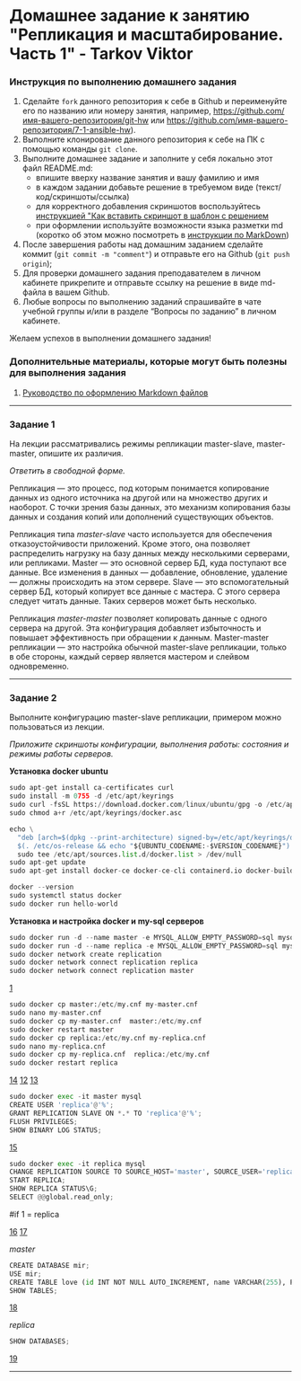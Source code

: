 # Домашнее задание к занятию "Репликация и масштабирование. Часть 1" - Tarkov Viktor


### Инструкция по выполнению домашнего задания

   1. Сделайте `fork` данного репозитория к себе в Github и переименуйте его по названию или номеру занятия, например, https://github.com/имя-вашего-репозитория/git-hw или  https://github.com/имя-вашего-репозитория/7-1-ansible-hw).
   2. Выполните клонирование данного репозитория к себе на ПК с помощью команды `git clone`.
   3. Выполните домашнее задание и заполните у себя локально этот файл README.md:
      - впишите вверху название занятия и вашу фамилию и имя
      - в каждом задании добавьте решение в требуемом виде (текст/код/скриншоты/ссылка)
      - для корректного добавления скриншотов воспользуйтесь [инструкцией "Как вставить скриншот в шаблон с решением](https://github.com/netology-code/sys-pattern-homework/blob/main/screen-instruction.md)
      - при оформлении используйте возможности языка разметки md (коротко об этом можно посмотреть в [инструкции  по MarkDown](https://github.com/netology-code/sys-pattern-homework/blob/main/md-instruction.md))
   4. После завершения работы над домашним заданием сделайте коммит (`git commit -m "comment"`) и отправьте его на Github (`git push origin`);
   5. Для проверки домашнего задания преподавателем в личном кабинете прикрепите и отправьте ссылку на решение в виде md-файла в вашем Github.
   6. Любые вопросы по выполнению заданий спрашивайте в чате учебной группы и/или в разделе “Вопросы по заданию” в личном кабинете.
   
Желаем успехов в выполнении домашнего задания!
   
### Дополнительные материалы, которые могут быть полезны для выполнения задания

1. [Руководство по оформлению Markdown файлов](https://gist.github.com/Jekins/2bf2d0638163f1294637#Code)

---

### Задание 1

На лекции рассматривались режимы репликации master-slave, master-master, опишите их различия.

*Ответить в свободной форме.*

Репликация — это процесс, под которым понимается копирование данных из одного источника на другой или на множество других и наоборот.
С точки зрения базы данных, это механизм копирования базы данных и создания копий или дополнений существующих объектов.

Репликация типа *master-slave* часто используется для обеспечения отказоустойчивости приложений. Кроме этого, она позволяет распределить нагрузку на базу данных между несколькими серверами, или репликами.
Master — это основной сервер БД, куда поступают все данные. Все изменения в данных — добавление, обновление, удаление — должны происходить на этом сервере.
Slave — это вспомогательный сервер БД, который копирует все данные с мастера. С этого сервера следует читать данные. Таких серверов может быть несколько.

Репликация *master-master* позволяет копировать данные с одного сервера на другой. Эта конфигурация добавляет избыточность и повышает эффективность при обращении к данным.
Master-master репликации — это настройка обычной master-slave репликации, только в обе стороны, каждый сервер является мастером и слейвом одновременно.

---

### Задание 2

Выполните конфигурацию master-slave репликации, примером можно пользоваться из лекции.

*Приложите скриншоты конфигурации, выполнения работы: состояния и режимы работы серверов.*

**Установка docker ubuntu**

```python
sudo apt-get install ca-certificates curl
sudo install -m 0755 -d /etc/apt/keyrings
sudo curl -fsSL https://download.docker.com/linux/ubuntu/gpg -o /etc/apt/keyrings/docker.asc
sudo chmod a+r /etc/apt/keyrings/docker.asc

echo \
  "deb [arch=$(dpkg --print-architecture) signed-by=/etc/apt/keyrings/docker.asc] https://download.docker.com/linux/ubuntu \
  $(. /etc/os-release && echo "${UBUNTU_CODENAME:-$VERSION_CODENAME}") stable" | \
  sudo tee /etc/apt/sources.list.d/docker.list > /dev/null
sudo apt-get update
sudo apt-get install docker-ce docker-ce-cli containerd.io docker-buildx-plugin docker-compose-plugin

docker --version
sudo systemctl status docker
sudo docker run hello-world
```

**Установка и настройка docker и my-sql серверов**

```python
sudo docker run -d --name master -e MYSQL_ALLOW_EMPTY_PASSWORD=sql mysql:8.4
sudo docker run -d --name replica -e MYSQL_ALLOW_EMPTY_PASSWORD=sql mysql:8.4
sudo docker network create replication
sudo docker network connect replication replica
sudo docker network connect replication master
```

[1](img/11.png)

```python
sudo docker cp master:/etc/my.cnf my-master.cnf
sudo nano my-master.cnf
sudo docker cp my-master.cnf  master:/etc/my.cnf
sudo docker restart master
sudo docker cp replica:/etc/my.cnf my-replica.cnf
sudo nano my-replica.cnf
sudo docker cp my-replica.cnf  replica:/etc/my.cnf
sudo docker restart replica
```

[14](img/14.png)
[12](img/12.png)
[13](img/13.png)

```python
sudo docker exec -it master mysql
CREATE USER 'replica'@'%';
GRANT REPLICATION SLAVE ON *.* TO 'replica'@'%';
FLUSH PRIVILEGES;
SHOW BINARY LOG STATUS;
```

[15](img/15.png)

```python
sudo docker exec -it replica mysql
CHANGE REPLICATION SOURCE TO SOURCE_HOST='master', SOURCE_USER='replica', RELAY_LOG_POS=773;
START REPLICA;
SHOW REPLICA STATUS\G;
SELECT @@global.read_only;
```
#if 1 = replica

[16](img/16.png)
[17](img/17.png)

*master*

```python
CREATE DATABASE mir;
USE mir; 
CREATE TABLE love (id INT NOT NULL AUTO_INCREMENT, name VARCHAR(255), PRIMARY KEY(id));
SHOW TABLES;
```

[18](img/18.png)

*replica*

```python
SHOW DATABASES;
```

[19](img/19.png)


---
